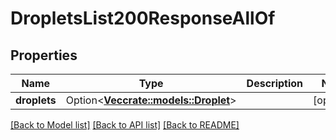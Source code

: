 # DropletsList200ResponseAllOf

## Properties

Name | Type | Description | Notes
------------ | ------------- | ------------- | -------------
**droplets** | Option<[**Vec<crate::models::Droplet>**](droplet.md)> |  | [optional]

[[Back to Model list]](../README.md#documentation-for-models) [[Back to API list]](../README.md#documentation-for-api-endpoints) [[Back to README]](../README.md)



